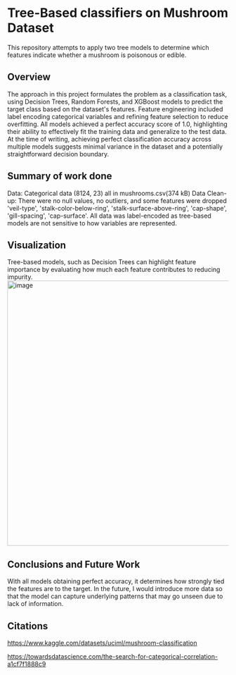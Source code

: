 # **Tree-Based classifiers on Mushroom Dataset**
This repository attempts to apply two tree models to determine which features indicate whether a mushroom is poisonous or edible.
## Overview
The approach in this project formulates the problem as a classification task, using Decision Trees, Random Forests, and XGBoost models to predict the target class based on the dataset's features. Feature engineering included label encoding categorical variables and refining feature selection to reduce overfitting. All models achieved a perfect accuracy score of 1.0, highlighting their ability to effectively fit the training data and generalize to the test data. At the time of writing, achieving perfect classification accuracy across multiple models suggests minimal variance in the dataset and a potentially straightforward decision boundary.

## Summary of work done
Data: Categorical data (8124, 23) all in mushrooms.csv(374 kB)
Data Clean-up: There were no null values, no outliers, and some features were dropped 'veil-type', 'stalk-color-below-ring', 'stalk-surface-above-ring', 'cap-shape', 'gill-spacing', 'cap-surface'.
All data was label-encoded as tree-based models are not sensitive to how variables are represented. 

## Visualization
Tree-based models, such as Decision Trees can highlight feature importance by evaluating how much each feature contributes to reducing impurity.
<img width="602" alt="image" src="https://github.com/user-attachments/assets/82f04f70-fc51-43fe-b183-c7d54720ce1e" />

## Conclusions and Future Work
With all models obtaining perfect accuracy, it determines how strongly tied the features are to the target. In the future, I would introduce more data so that the model can capture underlying patterns that may go unseen due to lack of information. 

## Citations
https://www.kaggle.com/datasets/uciml/mushroom-classification

https://towardsdatascience.com/the-search-for-categorical-correlation-a1cf7f1888c9
